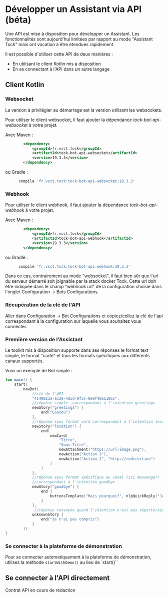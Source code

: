 # Développer un Assistant via API (béta)

Une API est mise à disposition pour développer un Assistant.
Les fonctionnalités sont aujourd'hui limitées par rapport au mode "Assistant Tock"
 mais ont vocation à être étendues rapidement.
 
 Il est possible d'utiliser cette API de deux manières :
 
 - En utilisant le client Kotlin mis à disposition
 - En se connectant à l'API dans un autre langage
 
## Client Kotlin

### Websocket

La version à privilégier au démarrage est la version utilisant les websockets.

Pour utiliser le client websocket, il faut ajouter la dépendance *tock-bot-api-websocket* à votre projet.

Avec Maven :

```xml
        <dependency>
            <groupId>fr.vsct.tock</groupId>
            <artifactId>tock-bot-api-websocket</artifactId>
            <version>19.3.3</version>
        </dependency>
```

ou Gradle :

```gradle
      compile 'fr.vsct.tock:tock-bot-api-websocket:19.3.3'
```

### Webhook

Pour utiliser le client webhook, il faut ajouter la dépendance *tock-bot-api-webhook* à votre projet.

Avec Maven :

```xml
        <dependency>
            <groupId>fr.vsct.tock</groupId>
            <artifactId>tock-bot-api-webhook</artifactId>
            <version>19.3.3</version>
        </dependency>
```

ou Gradle :

```gradle
      compile 'fr.vsct.tock:tock-bot-api-webhook:19.3.3'
```

Dans ce cas, contrairement au mode "websocket", 
il faut bien sûr que l'url du serveur démarré soit joignable par la stack docker Tock.
Cette url doit être indiquée dans le champ "webhook url" de la configuration choisie 
dans l'onglet Configuration -> Bots Configurations.

### Récupération de la clé de l'API

Aller dans Configuration -> Bot Configurations et copiez/collez la clé de l'api
correspondant à la configuration sur laquelle vous souhaitez vous connecter.

### Première version de l'Assistant 

Le toolkit mis à disposition supporte dans ses réponses le format text simple, le format "carte" et tous
les formats spécifiques aux différents canaux supportés.

Voici un exemple de Bot simple : 

```kotlin
fun main() {
    start(
        newBot(
            //clé de l'API
            "4149823a-ac28-4a5d-9f3c-0e8f48a11865",
            //réponse simple ,correspondant à l'intention greetings
            newStory("greetings") {
                end("Coucou")
            },
            //réponse sous format card correspondant à l'intention location
            newStory("location") {
                end(
                    newCard(
                        "Titre",
                        "Sous-Titre",
                        newAttachment("https://url-image.png"),
                        newAction("Action 1"),
                        newAction("Action 2", "http://redirection")
                    )
                )
            },
            //réponse sous format spécifique au canal (ici messenger)
            //correspondant à l'intention goodbye
            newStory("goodbye") {
                end {
                    buttonsTemplate("Mais pourquoi?", nlpQuickReply("Je ne veux pas partir"))
                } 
            },
             //réponse renvoyée quand l'intention n'est pas répertoriée  
            unknownStory {
                end("je n'ai pas compris")
            }
        ))
}
```

### Se connecter à la plateforme de démonstration

Pour se connecter automatiquement à la plateforme de démonstration,
utilisez la méthode `startWithDemo()` au lieu de `start()``

## Se connecter à l'API directement

Contrat API en cours de rédaction